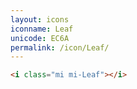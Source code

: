 ```yaml
---
layout: icons
iconname: Leaf
unicode: EC6A
permalink: /icon/Leaf/
---
```


``` html
<i class="mi mi-Leaf"></i>
```
